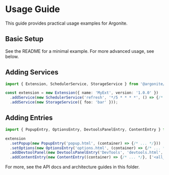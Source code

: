 # Usage Guide

This guide provides practical usage examples for Argonite.

## Basic Setup

See the README for a minimal example. For more advanced usage, see below.

## Adding Services

```ts
import { Extension, SchedulerService, StorageService } from '@argonite/core';

const extension = new Extension({ name: 'MyExt', version: '1.0.0' })
  .addService(new SchedulerService('refresh', '*/5 * * * *', () => {/* ... */}))
  .addService(new StorageService({ foo: 'bar' }));
```

## Adding Entries

```ts
import { PopupEntry, OptionsEntry, DevtoolsPanelEntry, ContentEntry } from '@argonite/core';

extension
  .setPopup(new PopupEntry('popup.html', (container) => {/* ... */}))
  .setOptions(new OptionsEntry('options.html', (container) => {/* ... */}))
  .addDevtoolPanel(new DevtoolsPanelEntry('DevTools', 'devtools.html', (container) => {/* ... */}))
  .addContentEntry(new ContentEntry((container) => {/* ... */}, ['<all_urls>']));
```

For more, see the API docs and architecture guides in this folder.
